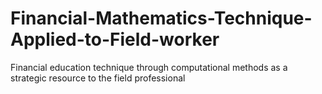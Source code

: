 # Financial-Mathematics-Technique-Applied-to-Field-worker
 Financial education technique through computational methods as a strategic resource to the field professional

